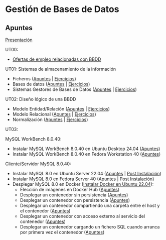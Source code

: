 # Gestión de Bases de Datos

## Apuntes

[Presentación](./apuntes/ut00/presentacion.md) 

UT00:
* [Ofertas de empleo relacionadas con BBDD](./apuntes/ut00/ofertas-de-empleo.md)

UT01: Sistemas de almacenamiento de la información
* Ficheros ([Apuntes](./apuntes/ut01/ficheros.md) | [Ejercicios](./ejercicios/ut01/ficheros.md))
* Bases de datos ([Apuntes](./apuntes/ut01/bases-de-datos.md) | [Ejercicios](./ejercicios/ut01/bases-de-datos.md))
* Sistemas Gestores de Bases de Datos ([Apuntes](./apuntes/ut01/sistemas-gestores-de-bbdd.md) | [Ejercicios](./ejercicios/ut01/sistemas-gestores-de-bbdd.md))

UT02: Diseño lógico de una BBDD
* Modelo Entidad/Relación ([Apuntes](./apuntes/ut02/modelo-entidad-relacion.md) | [Ejercicios](./ejercicios/ut02/modelo-entidad-relacion.md))
* Modelo Relacional ([Apuntes](./apuntes/ut02/modelo-relacional.md) | [Ejercicios](./ejercicios/ut02/modelo-relacional.md))
* Normalización ([Apuntes](./apuntes/ut02/normalizacion.md) | [Ejercicios](./ejercicios/ut02/normalizacion.md))

UT03: 

MySQL WorkBench 8.0.40:
* Instalar MySQL WorkBench 8.0.40 en Ubuntu Desktop 24.04 ([Apuntes](./apuntes/ut03/ub-desktop24.04-mysql-workbench8.0.40-installation.md))
* Instalar MySQL WorkBench 8.0.40 en Fedora Workstation 40 ([Apuntes](./apuntes/ut03/fd-workstation40-mysql-workbench8.0.40-installation.md))

Cliente/Servidor MySQL 8.0.40:
* Instalar MySQL 8.0 en Ubuntu Server 22.04 ([Apuntes](./apuntes/ut03/instalar-mysql-8.0-ubuntu-server-22.04.md) | [Post Instalación](./apuntes/ut03/configuracion-post-instalacion.md))
* Instalar MySQL 8.0 en Fedora Server 40 ([Apuntes](./apuntes/ut03/fd-server40-mysql8.0-installation.md) | [Post Instalación](./apuntes/ut03/fd-server40-mysql8.0-post-installation.md))
* Desplegar MySQL 8.0 en Docker ([Instalar Docker en Ubuntu 22.04](https://github.com/jonaygarciav/apuntes_de_devops/blob/main/apuntes/virtualizacion/ub-server22.04-docker-install.md)):
    * Elección de imágenes en Docker Hub ([Apuntes](./apuntes/ut03/docker-mysql8.0-eleccion-imagenes.md))
    * Desplegar un contenedor sin persistencia ([Apuntes](./apuntes/ut03/docker-mysql8.0-sin-persistencia.md))
    * Desplegar un contenedor con persistencia ([Apuntes](./apuntes/ut03/docker-mysql8.0-con-persistencia.md))
    * Desplegar un contenedor compartiendo una carpeta entre el host y el contenedor ([Apuntes](./apuntes/ut03/docker-mysql8.0-compartir-carpeta.md))
    * Desplegar un contenedor con acceso externo al servicio del contenedor ([Apuntes](./apuntes/ut03/docker-mysql8.0-acceso-externo.md))
    * Desplegar un contenedor cargando un fichero SQL cuando arranca por primera vez el contenedor ([Apuntes](./apuntes/ut03/docker-mysql-8.0-carga-fichero-sql.md))


